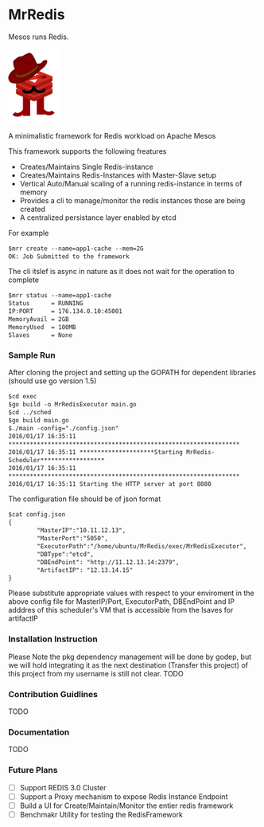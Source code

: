 # MrRedis  

Mesos runs Redis.

<img src="./logo.jpg" width="20%" height="20%"> 

A minimalistic framework for Redis workload on Apache Mesos

This framework supports the following freatures

 * Creates/Maintains Single Redis-instance
 * Creates/Maintains Redis-Instances with Master-Slave setup 
 * Vertical Auto/Manual scaling of a running redis-instance in terms of memory
 * Provides a cli to manage/monitor the redis instances those are being created 
 * A centralized persistance layer enabled by etcd

For example

```
$mrr create --name=app1-cache --mem=2G 
OK: Job Submitted to the framework
```

The cli itslef is async in nature as it does not wait for the operation to complete

```
$mrr status --name=app1-cache 
Status		= RUNNING
IP:PORT		= 176.134.0.10:45001
MemoryAvail	= 2GB
MemoryUsed	= 100MB
Slaves		= None
```

### Sample Run
After cloning the project and setting up the GOPATH for dependent libraries (should use go version 1.5)
```
$cd exec
$go build -o MrRedisExecutor main.go
$cd ../sched
$go build main.go
$./main -config="./config.json"
2016/01/17 16:35:11 *****************************************************************
2016/01/17 16:35:11 *********************Starting MrRedis-Scheduler******************
2016/01/17 16:35:11 *****************************************************************
2016/01/17 16:35:11 Starting the HTTP server at port 8080
```

The configuration file should be of json format

```
$cat config.json
{
        "MasterIP":"10.11.12.13",
        "MasterPort":"5050",
        "ExecutorPath":"/home/ubuntu/MrRedis/exec/MrRedisExecutor",
        "DBType":"etcd",
        "DBEndPoint": "http://11.12.13.14:2379",
        "ArtifactIP": "12.13.14.15"
}

```

Please substitute appropriate values with respect to your enviroment in the above config file for MasterIP/Port, ExecutorPath, DBEndPoint and IP adddres of this scheduler's VM that is accessible from the lsaves for artifactIP

### Installation Instruction
Please Note the pkg dependency management will be done by godep, but we will hold integrating it as the next destination (Transfer this project) of this project from my username is still not clear.
TODO

### Contribution Guidlines
TODO

### Documentation 
TODO

### Future Plans

- [ ] Support REDIS 3.0 Cluster 
- [ ] Support a Proxy mechanism to expose Redis Instance Endpoint
- [ ] Build a UI for Create/Maintain/Monitor the entier redis framework
- [ ] Benchmakr Utility for testing the RedisFramework 
